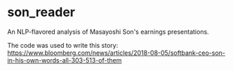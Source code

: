# son_reader
An NLP-flavored analysis of Masayoshi Son's earnings presentations.

The code was used to write this story:
https://www.bloomberg.com/news/articles/2018-08-05/softbank-ceo-son-in-his-own-words-all-303-513-of-them
